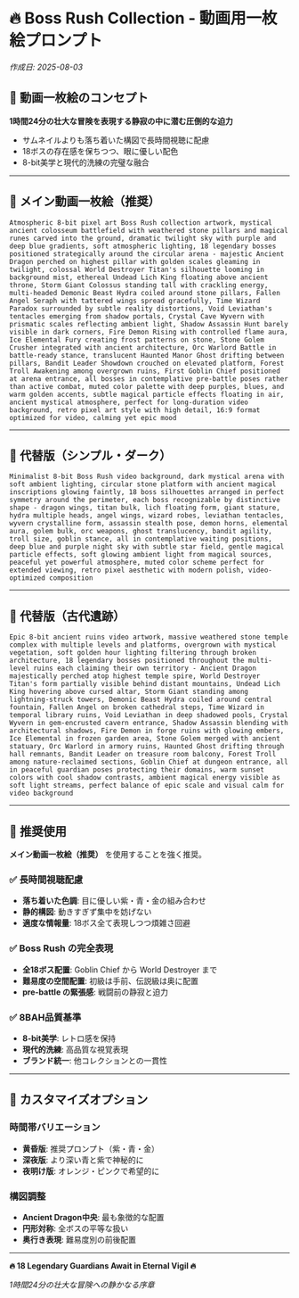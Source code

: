 # 🔥 Boss Rush Collection - 動画用一枚絵プロンプト

*作成日: 2025-08-03*

## 🎯 動画一枚絵のコンセプト

**1時間24分の壮大な冒険を表現する静寂の中に潜む圧倒的な迫力**
- サムネイルよりも落ち着いた構図で長時間視聴に配慮
- 18ボスの存在感を保ちつつ、眼に優しい配色
- 8-bit美学と現代的洗練の完璧な融合

---

## 🌟 メイン動画一枚絵（推奨）

```
Atmospheric 8-bit pixel art Boss Rush collection artwork, mystical ancient colosseum battlefield with weathered stone pillars and magical runes carved into the ground, dramatic twilight sky with purple and deep blue gradients, soft atmospheric lighting, 18 legendary bosses positioned strategically around the circular arena - majestic Ancient Dragon perched on highest pillar with golden scales gleaming in twilight, colossal World Destroyer Titan's silhouette looming in background mist, ethereal Undead Lich King floating above ancient throne, Storm Giant Colossus standing tall with crackling energy, multi-headed Demonic Beast Hydra coiled around stone pillars, Fallen Angel Seraph with tattered wings spread gracefully, Time Wizard Paradox surrounded by subtle reality distortions, Void Leviathan's tentacles emerging from shadow portals, Crystal Cave Wyvern with prismatic scales reflecting ambient light, Shadow Assassin Hunt barely visible in dark corners, Fire Demon Rising with controlled flame aura, Ice Elemental Fury creating frost patterns on stone, Stone Golem Crusher integrated with ancient architecture, Orc Warlord Battle in battle-ready stance, translucent Haunted Manor Ghost drifting between pillars, Bandit Leader Showdown crouched on elevated platform, Forest Troll Awakening among overgrown ruins, First Goblin Chief positioned at arena entrance, all bosses in contemplative pre-battle poses rather than active combat, muted color palette with deep purples, blues, and warm golden accents, subtle magical particle effects floating in air, ancient mystical atmosphere, perfect for long-duration video background, retro pixel art style with high detail, 16:9 format optimized for video, calming yet epic mood
```

---

## 🌙 代替版（シンプル・ダーク）

```
Minimalist 8-bit Boss Rush video background, dark mystical arena with soft ambient lighting, circular stone platform with ancient magical inscriptions glowing faintly, 18 boss silhouettes arranged in perfect symmetry around the perimeter, each boss recognizable by distinctive shape - dragon wings, titan bulk, lich floating form, giant stature, hydra multiple heads, angel wings, wizard robes, leviathan tentacles, wyvern crystalline form, assassin stealth pose, demon horns, elemental aura, golem bulk, orc weapons, ghost translucency, bandit agility, troll size, goblin stance, all in contemplative waiting positions, deep blue and purple night sky with subtle star field, gentle magical particle effects, soft glowing ambient light from magical sources, peaceful yet powerful atmosphere, muted color scheme perfect for extended viewing, retro pixel aesthetic with modern polish, video-optimized composition
```

---

## 🏰 代替版（古代遺跡）

```
Epic 8-bit ancient ruins video artwork, massive weathered stone temple complex with multiple levels and platforms, overgrown with mystical vegetation, soft golden hour lighting filtering through broken architecture, 18 legendary bosses positioned throughout the multi-level ruins each claiming their own territory - Ancient Dragon majestically perched atop highest temple spire, World Destroyer Titan's form partially visible behind distant mountains, Undead Lich King hovering above cursed altar, Storm Giant standing among lightning-struck towers, Demonic Beast Hydra coiled around central fountain, Fallen Angel on broken cathedral steps, Time Wizard in temporal library ruins, Void Leviathan in deep shadowed pools, Crystal Wyvern in gem-encrusted cavern entrance, Shadow Assassin blending with architectural shadows, Fire Demon in forge ruins with glowing embers, Ice Elemental in frozen garden area, Stone Golem merged with ancient statuary, Orc Warlord in armory ruins, Haunted Ghost drifting through hall remnants, Bandit Leader on treasure room balcony, Forest Troll among nature-reclaimed sections, Goblin Chief at dungeon entrance, all in peaceful guardian poses protecting their domains, warm sunset colors with cool shadow contrasts, ambient magical energy visible as soft light streams, perfect balance of epic scale and visual calm for video background
```

---

## 🎯 推奨使用

**メイン動画一枚絵（推奨）** を使用することを強く推奨。

### ✅ 長時間視聴配慮
- **落ち着いた色調**: 目に優しい紫・青・金の組み合わせ
- **静的構図**: 動きすぎず集中を妨げない
- **適度な情報量**: 18ボス全て表現しつつ煩雑さ回避

### ✅ Boss Rush の完全表現
- **全18ボス配置**: Goblin Chief から World Destroyer まで
- **難易度の空間配置**: 初級は手前、伝説級は奥に配置
- **pre-battle の緊張感**: 戦闘前の静寂と迫力

### ✅ 8BAH品質基準
- **8-bit美学**: レトロ感を保持
- **現代的洗練**: 高品質な視覚表現
- **ブランド統一**: 他コレクションとの一貫性

---

## 🎨 カスタマイズオプション

### 時間帯バリエーション
- **黄昏版**: 推奨プロンプト（紫・青・金）
- **深夜版**: より深い青と紫で神秘的に
- **夜明け版**: オレンジ・ピンクで希望的に

### 構図調整
- **Ancient Dragon中央**: 最も象徴的な配置
- **円形対称**: 全ボスの平等な扱い
- **奥行き表現**: 難易度別の前後配置

---

**🔥 18 Legendary Guardians Await in Eternal Vigil 🔥**

*1時間24分の壮大な冒険への静かなる序章*